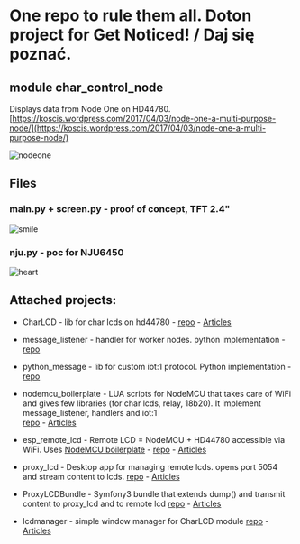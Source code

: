 One repo to rule them all. Doton project for Get Noticed! / Daj się poznać.
===
## module char_control_node
Displays data from Node One on HD44780. [https://koscis.wordpress.com/2017/04/03/node-one-a-multi-purpose-node/](https://koscis.wordpress.com/2017/04/03/node-one-a-multi-purpose-node/)

![nodeone](https://koscis.files.wordpress.com/2017/04/sensor_lcd.jpg?w=620)

## Files

### main.py + screen.py - proof of concept, TFT 2.4"
![smile](https://koscis.files.wordpress.com/2017/03/img_20170315_214646.jpg?w=320)

### nju.py - poc for NJU6450

![heart](https://koscis.files.wordpress.com/2017/03/img_20170318_130058.jpg?w=300&h=131)


## Attached projects:
- CharLCD - lib for char lcds on hd44780 - [repo](https://bitbucket.org/kosci/charlcd) - [Articles](https://koscis.wordpress.com/category/charlcd/)

- message_listener - handler for worker nodes. python implementation - [repo](https://github.com/bkosciow/message_listener) 

- python_message - lib for custom iot:1 protocol. Python implementation - [repo](https://github.com/bkosciow/python_iot-1)   

- nodemcu_boilerplate - LUA scripts for NodeMCU that takes care of WiFi and gives few libraries (for char lcds, relay, 18b20). 
It implement message_listener, handlers and iot:1    
[repo](https://github.com/bkosciow/nodemcu_boilerplate) - [Articles](https://koscis.wordpress.com/tag/nodemcu-boilerplate/)

- esp_remote_lcd - Remote LCD = NodeMCU + HD44780 accessible via WiFi. Uses [NodeMCU boilerplate](https://github.com/bkosciow/nodemcu_boilerplate) - 
[repo](https://github.com/bkosciow/esp_remote_lcd) - [Articles](https://koscis.wordpress.com/tag/proxy-lcd/)

- proxy_lcd - Desktop app for managing remote lcds.  opens port 5054 and stream content to lcds. [repo](https://github.com/bkosciow/proxy_lcd) - [Articles](https://koscis.wordpress.com/tag/proxy-lcd/)

- ProxyLCDBundle - Symfony3 bundle that extends dump() and transmit content to proxy_lcd and to remote lcd
[repo](https://github.com/bkosciow/ProxyLCDBundle) - [Articles](https://koscis.wordpress.com/tag/proxy-lcd/)

- lcdmanager - simple window manager for CharLCD module [repo](https://bitbucket.org/kosci/lcdmanager) - [Articles](https://koscis.wordpress.com/category/screens/lcd-screens/lcd-manager/)
 
 

